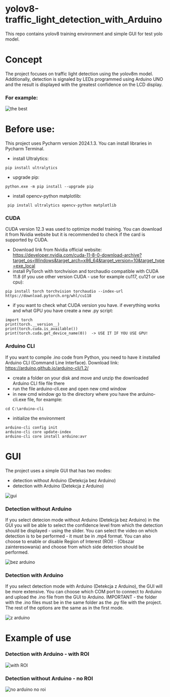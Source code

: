 # yolov8-traffic_light_detection_with_Arduino
This repo contains yolov8 training environment and simple GUI for test yolo model.

# Concept
The project focuses on traffic light detection using the yolov8m model. Additionally, detection is signaled by LEDs programmed using Arduino UNO and the result is displayed with the greatest confidence on the LCD display.

### For example:

![the best](https://github.com/user-attachments/assets/274b2cc0-87b3-408b-b57f-40fdf30a38c9)



# Before use:
This project uses Pycharm version 2024.1.3. You can install libraries in Pycharm Terminal.

- install Ultralytics:
```
pip install ultralytics
```
- upgrade pip:
```
python.exe -m pip install --upgrade pip
```
- install opencv-python matplotlib:
```
 pip install ultralytics opencv-python matplotlib  
```
### CUDA 
CUDA version 12.3 was used to optimize model training. You can download it from Nvidia website but it is recommended to check if the card is supported by CUDA. 
- Download link from Nvidia official website: https://developer.nvidia.com/cuda-11-8-0-download-archive?target_os=Windows&target_arch=x86_64&target_version=10&target_type=exe_local  
- install PyTorch with torchvision and torchaudio compatible with CUDA 11.8 (if you use other version CUDA - use for example cu117, cu121 or use cpu):
```
pip install torch torchvision torchaudio --index-url https://download.pytorch.org/whl/cu118
```
- if you want to check what CUDA version you have. if everything works and what GPU you have create a new .py script:
```
import torch
print(torch.__version__)
print(torch.cuda.is_available())
print(torch.cuda.get_device_name(0))  -> USE IT IF YOU USE GPU!
```
### Arduino CLI
If you want to compile .ino code from Python, you need to have it installed Arduino CLI (Command Line Interface). Download link: https://arduino.github.io/arduino-cli/1.2/ 
- create a folder on your disk and move and unzip the downloaded Arduino CLI file file there
- run the file arduino-cli.exe and open new cmd window
- in new cmd window go to the directory where you have the arduino-cli.exe file, for example:
```
cd C:\arduino-cli
```
- initialize the environment
```
arduino-cli config init
arduino-cli core update-index
arduino-cli core install arduino:avr  
```

# GUI
The project uses a simple GUI that has two modes:
- detection without Arduino (Detekcja bez Arduino)
- detection with Arduino (Detekcja z Arduino)
  
 ![gui](https://github.com/user-attachments/assets/247f15d0-801a-4eae-9e98-0df015fe4b5a)
### Detection without Arduino
If you select detecion mode without Arduino (Detekcja bez Arduino) in the GUI you will be able to select the confidence level from which the detection should be displayed - using the slider. 
You can select the video on which detection is to be performed - it must be in .mp4 format. You can also choose to enable or disable Region of Interest (ROI) - (Obszar zainteresowania) and choose from which side detection should be performed.

![bez arduino](https://github.com/user-attachments/assets/ef29dd1c-85cd-486f-865a-a5e0a245759d)

### Detection with Arduino
If you select detection mode with Arduino (Detekcja z Arduino), the GUI will be more extensive. You can choose which COM port to connect to Arduino and upload the .ino file from the GUI to Arduino. IMPORTANT - the folder with the .ino files must be in the same folder as the .py file with the project. The rest of the options are the same as in the first mode.

![z arduino](https://github.com/user-attachments/assets/45b45723-3544-4056-9cd9-c87b8a683dee)

# Example of use 
### Detection with Arduino - with ROI

![with ROI](https://github.com/user-attachments/assets/0a890017-97ef-4d6b-a025-6c4b3475fd88)

### Detection without Arduino - no ROI

![no arduino no roi](https://github.com/user-attachments/assets/dfec7237-a687-4062-9c23-bd2b70cc0d3e)


